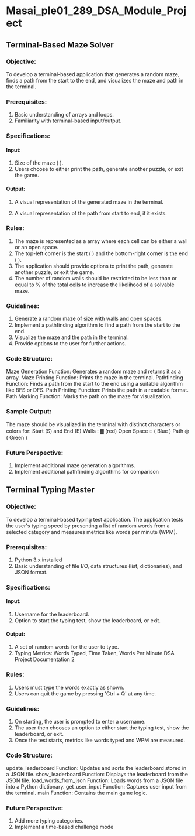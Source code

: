 # Masai_ple01_289_DSA_Module_Project
## Terminal-Based Maze Solver
### Objective:
To develop a terminal-based application that generates a random maze, finds a path
from the start to the end, and visualizes the maze and path in the terminal.
### Prerequisites:
1. Basic understanding of arrays and loops.
2. Familiarity with terminal-based input/output.
### Specifications:
#### Input:
1. Size of the maze ( ).
2. Users choose to either print the path, generate another puzzle, or exit the game.
#### Output:
1. A visual representation of the generated maze in the terminal.

2. A visual representation of the path from start to end, if it exists.
### Rules:
1. The maze is represented as a array where each cell can be either a wall or
an open space.
2. The top-left corner is the start ( ) and the bottom-right corner is the end ( ).
3. The application should provide options to print the path, generate another
puzzle, or exit the game.
4. The number of random walls should be restricted to be less than or equal to
% of the total cells to increase the likelihood of a solvable maze.
### Guidelines:
1. Generate a random maze of size with walls and open spaces.
2. Implement a pathfinding algorithm to find a path from the start to the end.
3. Visualize the maze and the path in the terminal.
4. Provide options to the user for further actions.
### Code Structure:
Maze Generation Function: Generates a random maze and returns it as a
array.
Maze Printing Function: Prints the maze in the terminal.
Pathfinding Function: Finds a path from the start to the end using a suitable
algorithm like BFS or DFS.
Path Printing Function: Prints the path in a readable format.
Path Marking Function: Marks the path on the maze for visualization.
### Sample Output:
The maze should be visualized in the terminal with distinct characters or colors for:
Start (S) and End (E)
Walls : ▓ (red)
Open Space ◌ ( Blue )
Path ◍ ( Green )
### Future Perspective:
1. Implement additional maze generation algorithms.
2. Implement additional pathfinding algorithms for comparison






## Terminal Typing Master
### Objective:
To develop a terminal-based typing test application. The application tests the
user's typing speed by presenting a list of random words from a selected
category and measures metrics like words per minute (WPM).
### Prerequisites:
1. Python 3.x installed
2. Basic understanding of file I/O, data structures (list, dictionaries), and JSON
format.
### Specifications:
#### Input:
1. Username for the leaderboard.
2. Option to start the typing test, show the leaderboard, or exit.
#### Output:
1. A set of random words for the user to type.
2. Typing Metrics: Words Typed, Time Taken, Words Per Minute.DSA Project Documentation 2
### Rules:
1. Users must type the words exactly as shown.
2. Users can quit the game by pressing 'Ctrl + Q' at any time.
### Guidelines:
1. On starting, the user is prompted to enter a username.
2. The user then chooses an option to either start the typing test, show the
leaderboard, or exit.
3. Once the test starts, metrics like words typed and WPM are measured.
### Code Structure:
update_leaderboard Function: Updates and sorts the leaderboard stored
in a JSON file.
show_leaderboard Function: Displays the leaderboard from the JSON file.
load_words_from_json Function: Loads words from a JSON file into a
Python dictionary.
get_user_input Function: Captures user input from the terminal.
main Function: Contains the main game logic.
### Future Perspective:
1. Add more typing categories.
2. Implement a time-based challenge mode
